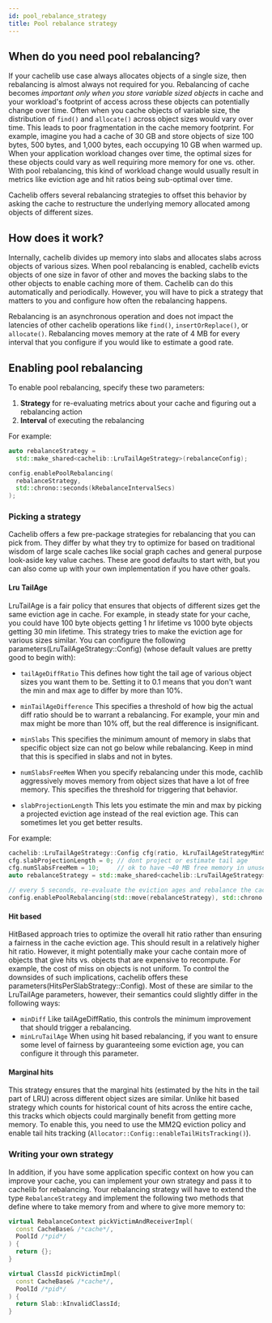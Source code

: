 ```yaml
---
id: pool_rebalance_strategy
title: Pool rebalance strategy
---
```


## When do you need pool rebalancing?

If your cachelib use case always allocates objects of a single size, then
rebalancing is almost always not required for you. Rebalancing of cache
becomes *important only when you store variable sized objects* in cache and
your workload's footprint of access across these objects can potentially
change over time. Often when you cache objects of variable size, the
distribution of `find()` and `allocate()` across object sizes would vary over
time. This leads to poor fragmentation in the cache memory footprint. For
example, imagine you had a cache of 30 GB and store objects of size 100 bytes,
500 bytes, and 1,000 bytes, each occupying 10 GB when warmed up. When your
application workload changes over time, the optimal sizes for these objects
could vary as well requiring more memory for one vs. other. With pool
rebalancing, this kind of workload change would usually result in metrics like
eviction age and hit ratios being sub-optimal over time.

Cachelib offers several rebalancing strategies to offset this behavior by
asking the cache to restructure the underlying memory allocated among objects
of different sizes.

## How does it work?

Internally, cachelib divides up memory into slabs and allocates slabs across
objects of various sizes. When pool rebalancing is enabled, cachelib evicts
objects of one size in favor of other and moves the backing slabs to the other
objects to enable caching more of them. Cachelib can do this automatically and
periodically. However, you will have to pick a strategy that matters to you
and configure how often the rebalancing happens.

Rebalancing is an asynchronous operation and does not impact the latencies of
other cachelib operations like `find()`, `insertOrReplace()`, or `allocate()`.
Rebalancing moves memory at the rate of 4 MB for every interval that you
configure if you would like to estimate a good rate.

## Enabling pool rebalancing

To enable pool rebalancing, specify these two parameters:

1. **Strategy** for re-evaluating metrics about your cache and figuring out a rebalancing action
2. **Interval** of executing the rebalancing

For example:


```cpp
auto rebalanceStrategy =
  std::make_shared<cachelib::LruTailAgeStrategy>(rebalanceConfig);

config.enablePoolRebalancing(
  rebalanceStrategy,
  std::chrono::seconds(kRebalanceIntervalSecs)
);
```


### Picking a strategy

Cachelib offers a few pre-package strategies for rebalancing that you can pick
from. They differ by what they try to optimize for based on traditional wisdom
of large scale caches like social graph caches and general purpose look-aside
key value caches. These are good defaults to start with, but you can also come
up with your own implementation if you have other goals.

#### Lru TailAge

LruTailAge is a fair policy that ensures that objects of different sizes get the same eviction age in cache.  For example, in steady state for your cache, you could have 100 byte objects getting 1 hr lifetime vs 1000 byte objects getting 30 min lifetime. This strategy tries to make the eviction age for various sizes similar. You can configure the following parameters(LruTailAgeStrategy::Config) (whose default values are pretty good to begin with):

* `tailAgeDiffRatio`
This defines how tight the tail age of various object sizes you want them to be. Setting it to 0.1 means that you don't want the min and max age to differ by more than 10%.

* `minTailAgeDifference`
This specifies a threshold of how big the actual diff ratio should be to warrant a rebalancing. For example, your min and max might be more than 10% off, but the real difference is insignificant.

* `minSlabs`
This specifies the minimum amount of memory in slabs that specific object size can not go below while rebalancing. Keep in mind that this is specified in slabs and not in bytes.

* `numSlabsFreeMem`
When you specify rebalancing under this mode, cachlib aggressively moves memory from object sizes that have a lot of free memory. This specifies the threshold for triggering that behavior.

* `slabProjectionLength`
This lets you estimate the min and max by picking a projected eviction age instead of the real eviction age. This can sometimes let you get better results.

For example:


```cpp
cachelib::LruTailAgeStrategy::Config cfg(ratio, kLruTailAgeStrategyMinSlabs);
cfg.slabProjectionLength = 0; // dont project or estimate tail age
cfg.numSlabsFreeMem = 10;     // ok to have ~40 MB free memory in unused allocations
auto rebalanceStrategy = std::make_shared<cachelib::LruTailAgeStrategy>(cfg);

// every 5 seconds, re-evaluate the eviction ages and rebalance the cache.
config.enablePoolRebalancing(std::move(rebalanceStrategy), std::chrono::seconds(5));
```


#### Hit based

HitBased approach tries to optimize the overall hit ratio rather than ensuring a fairness in the cache eviction age. This should result in a relatively higher hit ratio. However, it might potentially make your cache contain more of objects that give hits vs. objects that are expensive to recompute. For example, the cost of miss on objects is not uniform. To control the downsides of such implications, cachelib offers these parameters(HitsPerSlabStrategy::Config). Most of these are similar to the LruTailAge parameters, however, their semantics could slightly differ in the following ways:

* `minDiff`
Like tailAgeDiffRatio, this controls the minimum improvement that should trigger a rebalancing.
* `minLruTailAge`
When using hit based rebalancing, if you want to ensure some level of fairness by guaranteeing some eviction age, you can configure it through this parameter.

#### Marginal hits

This strategy ensures that the marginal hits (estimated by the hits in the tail part of LRU) across different object sizes are similar. Unlike hit based strategy which counts for historical count of hits across the entire cache, this tracks which objects could marginally benefit from getting more memory. To enable this,  you need to use the MM2Q eviction policy and enable tail hits tracking (`Allocator::Config::enableTailHitsTracking()`).

### Writing your own strategy

In addition, if you have some application specific context on how you can improve your cache, you can implement your own strategy and pass it to cachelib for rebalancing. Your rebalancing strategy will have to extend the type `RebalanceStrategy` and implement the following two methods that define where to take memory from and where to give more memory to:


```cpp
virtual RebalanceContext pickVictimAndReceiverImpl(
  const CacheBase& /*cache*/,
  PoolId /*pid*/
) {
  return {};
}

virtual ClassId pickVictimImpl(
  const CacheBase& /*cache*/,
  PoolId /*pid*/
) {
  return Slab::kInvalidClassId;
}
```
